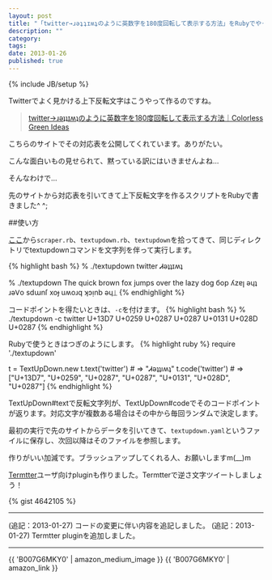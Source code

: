 ```yaml
---
layout: post
title: "「twitter→ɹəʇʇɪʍʇのように英数字を180度回転して表示する方法」をRubyでやってみた"
description: ""
category: 
tags: 
date: 2013-01-26
published: true
---
```

{% include JB/setup %}

Twitterでよく見かける上下反転文字はこうやって作るのですね。

> [twitter→ɹəʇʇɪʍʇのように英数字を180度回転して表示する方法｜Colorless Green Ideas](http://id.fnshr.info/2013/01/25/upsidedowntext/ 'twitter→ɹəʇʇɪʍʇのように英数字を180度回転して表示する方法｜Colorless Green Ideas')

こちらのサイトでその対応表を公開してくれています。ありがたい。

こんな面白いもの見せられて、黙っている訳にはいきませんよね...

そんなわけで...

先のサイトから対応表を引いてきて上下反転文字を作るスクリプトをRubyで書きました^ ^;

##使い方

[ここ](https://gist.github.com/4642105)から`scraper.rb`、`textupdown.rb`、`textupdown`を拾ってきて、同じディレクトリでtextupdownコマンドを文字列を伴って実行します。

{% highlight bash %}
% ./textupdown twitter
Ꮧəʇʇɪʍʇ

% ./textupdown The quick brown fox jumps over the lazy dog
бop ʎzɐꞁ əɥʇ ɹəᏙo sdաnſ xoɟ uʍoɹq ʞɔᴉnb əɥ⏊
{% endhighlight %}

コードポイントを得たいときは、`-c`を付けます。
{% highlight bash %}
% ./textupdown -c twitter
U+13D7
U+0259
U+0287
U+0287
U+0131
U+028D
U+0287
{% endhighlight %}


Rubyで使うときはつぎのようにします。
{% highlight ruby %}
require './textupdown'

t = TextUpDown.new
t.text('twitter') # => "Ꮧəʇʇıʍʇ"
t.code('twitter') # => ["U+13D7", "U+0259", "U+0287", "U+0287", "U+0131", "U+028D", "U+0287"]
{% endhighlight %}

TextUpDown#textで反転文字列が、TextUpDown#codeでそのコードポイントが返ります。対応文字が複数ある場合はその中から毎回ランダムで決定します。

最初の実行で先のサイトからデータを引いてきて、`textupdown.yaml`というファイルに保存し、次回以降はそのファイルを参照します。

作りがいい加減です。ブラッシュアップしてくれる人、お願いしますm(__)m

[Termtter](https://rubygems.org/gems/termtter 'termtter | RubyGems.org | your community gem host')ユーザ向けpluginも作りました。Termtterで逆さ文字ツイートしましょう！

{% gist 4642105 %}

---

(追記：2013-01-27) コードの変更に伴い内容を追記しました。
(追記：2013-01-27) Termtter pluginを追加しました。

---

{{ 'B007G6MKY0' | amazon_medium_image }}
{{ 'B007G6MKY0' | amazon_link }}


